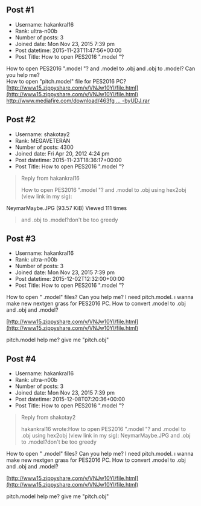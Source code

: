 ## Post #1
- Username: hakankral16
- Rank: ultra-n00b
- Number of posts: 3
- Joined date: Mon Nov 23, 2015 7:39 pm
- Post datetime: 2015-11-23T11:47:56+00:00
- Post Title: How to open PES2016   ".model "?

How to open PES2016   ".model "? and .model to .obj and .obj to .model? Can you help me?  
How to open "pitch.model" file for PES2016 PC? [http://www15.zippyshare.com/v/VNJw10YI/file.html](http://www15.zippyshare.com/v/VNJw10YI/file.html) [http://www.mediafire.com/download/463fg ... -byUDJ.rar](http://www.mediafire.com/download/463fgkhwjb03h1g/Neymar%5Bv.2%5D-byUDJ.rar)
## Post #2
- Username: shakotay2
- Rank: MEGAVETERAN
- Number of posts: 4300
- Joined date: Fri Apr 20, 2012 4:24 pm
- Post datetime: 2015-11-23T18:36:17+00:00
- Post Title: How to open PES2016   ".model "?

> Reply from hakankral16
>
> How to open PES2016   ".model "? and .model to .obj
using hex2obj (view link in my sig):



NeymarMaybe.JPG (93.57 KiB) Viewed 111 times



> and .obj to .model?don't be too greedy
## Post #3
- Username: hakankral16
- Rank: ultra-n00b
- Number of posts: 3
- Joined date: Mon Nov 23, 2015 7:39 pm
- Post datetime: 2015-12-02T12:32:00+00:00
- Post Title: How to open PES2016   ".model "?

How to open " .model" files? Can you help me? I need pitch.model. ı wanna make new nextgen grass for PES2016 PC. How to convert .model to .obj  and .obj and .model?

[http://www15.zippyshare.com/v/VNJw10YI/file.html](http://www15.zippyshare.com/v/VNJw10YI/file.html)

pitch.model    help me? give me "pitch.obj"
## Post #4
- Username: hakankral16
- Rank: ultra-n00b
- Number of posts: 3
- Joined date: Mon Nov 23, 2015 7:39 pm
- Post datetime: 2015-12-08T07:20:36+00:00
- Post Title: How to open PES2016   ".model "?

> Reply from shakotay2
>
> hakankral16 wrote:How to open PES2016   ".model "? and .model to .obj
using hex2obj (view link in my sig):
NeymarMaybe.JPG
and .obj to .model?don't be too greedy

How to open " .model" files? Can you help me? I need pitch.model. ı wanna make new nextgen grass for PES2016 PC. How to convert .model to .obj and .obj and .model?

[http://www15.zippyshare.com/v/VNJw10YI/file.html](http://www15.zippyshare.com/v/VNJw10YI/file.html)

pitch.model help me? give me "pitch.obj"
